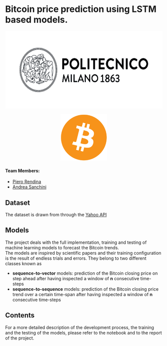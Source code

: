 # Bitcoin price prediction using LSTM based models.
<p align="center">
  <img src="images/02_Polimi_bandiera_BN_positivo_outline.jpg" style="width:600px;height:250px"/>
</p>
<p align="center">
  <img src="images/bitcoin_logo.jpeg" style="width:150px;height:150px"/>
</p>


#### Team Members:
* [Piero Rendina](https://github.com/PieroRendina)
* [Andrea Sanchini](https://github.com/AndreaSanchini)

## Dataset
The dataset is drawn from through the <a href="https://pypi.org/project/yfinance/" target="_blank">Yahoo API</a>

## Models
The project deals with the full implementation, training and testing of machine learning models to forecast the Bitcoin trends.  
The models are inspired by scientific papers and their training configuration is the result of endless trials and errors. 
They belong to two different classes known as 
* **sequence-to-vector** models: prediction of the Bitcoin closing price on step ahead after having inspected a window of **n** consecutive time-steps
* **sequence-to-sequence** models: prediction of the Bitcoin closing price trend over a certain time-span after having inspected a window of **n** consecutive time-steps

## Contents
For a more detailed description of the development process, the training and the testing of the models, please refer to the notebook and to the report of the project.



